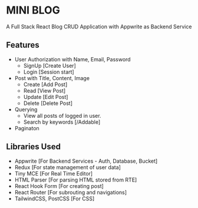 <!-- # React + Vite

This template provides a minimal setup to get React working in Vite with HMR and some ESLint rules.

Currently, two official plugins are available:

- [@vitejs/plugin-react](https://github.com/vitejs/vite-plugin-react/blob/main/packages/plugin-react/README.md) uses [Babel](https://babeljs.io/) for Fast Refresh
- [@vitejs/plugin-react-swc](https://github.com/vitejs/vite-plugin-react-swc) uses [SWC](https://swc.rs/) for Fast Refresh
 -->

 # MINI BLOG

A Full Stack React Blog CRUD Application with Appwrite as Backend Service

 ## Features

 - User Authorization with Name, Email, Password 
    - SignUp [Create User]
    - Login [Session start]
 - Post with Title, Content, Image
    - Create [Add Post]
    - Read [View Post]
    - Update [Edit Post]
    - Delete [Delete Post]
 - Querying
    - View all posts of logged in user.
    - Search by keywords [/Addable]
- Paginaton

## Libraries Used
- Appwrite [For Backend Services - Auth, Database, Bucket]
- Redux [For state management of user data]
- Tiny MCE [For Real Time Editor]
- HTML Parser [For parsing HTML stored from RTE]
- React Hook Form [For creating post]
- React Router [For subrouting and navigations]
- TailwindCSS, PostCSS [For CSS]